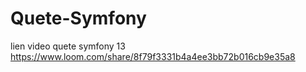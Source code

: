 # Quete-Symfony
lien video quete symfony 13
https://www.loom.com/share/8f79f3331b4a4ee3bb72b016cb9e35a8
